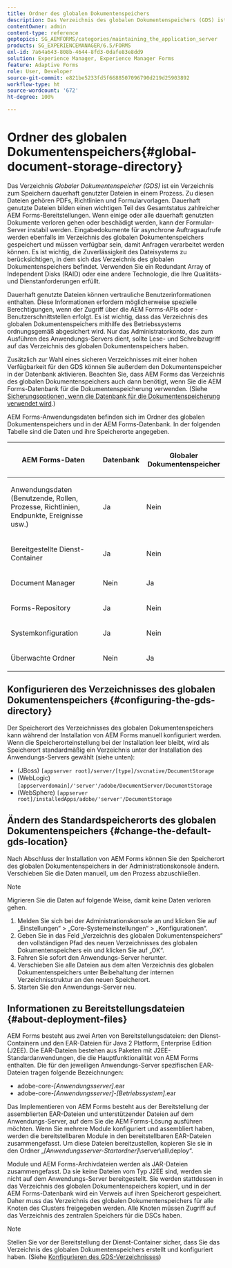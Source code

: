 ```yaml
---
title: Ordner des globalen Dokumentenspeichers
description: Das Verzeichnis des globalen Dokumentenspeichers (GDS) ist ein Verzeichnis zum Speichern dauerhaft genutzter Dateien in einem Prozess.
contentOwner: admin
content-type: reference
geptopics: SG_AEMFORMS/categories/maintaining_the_application_server
products: SG_EXPERIENCEMANAGER/6.5/FORMS
exl-id: 7a64a643-808b-4644-8fd3-0dafe83e8dd9
solution: Experience Manager, Experience Manager Forms
feature: Adaptive Forms
role: User, Developer
source-git-commit: e821be5233fd5f6688507096790d219d25903892
workflow-type: ht
source-wordcount: '672'
ht-degree: 100%

---
```


# Ordner des globalen Dokumentenspeichers{#global-document-storage-directory}

Das Verzeichnis *Globaler Dokumentenspeicher (GDS)* ist ein Verzeichnis zum Speichern dauerhaft genutzter Dateien in einem Prozess. Zu diesen Dateien gehören PDFs, Richtlinien und Formularvorlagen. Dauerhaft genutzte Dateien bilden einen wichtigen Teil des Gesamtstatus zahlreicher AEM Forms-Bereitstellungen. Wenn einige oder alle dauerhaft genutzten Dokumente verloren gehen oder beschädigt werden, kann der Formular-Server instabil werden. Eingabedokumente für asynchrone Auftragsaufrufe werden ebenfalls im Verzeichnis des globalen Dokumentenspeichers gespeichert und müssen verfügbar sein, damit Anfragen verarbeitet werden können. Es ist wichtig, die Zuverlässigkeit des Dateisystems zu berücksichtigen, in dem sich das Verzeichnis des globalen Dokumentenspeichers befindet. Verwenden Sie ein Redundant Array of Independent Disks (RAID) oder eine andere Technologie, die Ihre Qualitäts- und Dienstanforderungen erfüllt.

Dauerhaft genutzte Dateien können vertrauliche Benutzerinformationen enthalten. Diese Informationen erfordern möglicherweise spezielle Berechtigungen, wenn der Zugriff über die AEM Forms-APIs oder -Benutzerschnittstellen erfolgt. Es ist wichtig, dass das Verzeichnis des globalen Dokumentenspeichers mithilfe des Betriebssystems ordnungsgemäß abgesichert wird. Nur das Administratorkonto, das zum Ausführen des Anwendungs-Servers dient, sollte Lese- und Schreibzugriff auf das Verzeichnis des globalen Dokumentenspeichers haben.

Zusätzlich zur Wahl eines sicheren Verzeichnisses mit einer hohen Verfügbarkeit für den GDS können Sie außerdem den Dokumentenspeicher in der Datenbank aktivieren. Beachten Sie, dass AEM Forms das Verzeichnis des globalen Dokumentenspeichers auch dann benötigt, wenn Sie die AEM Forms-Datenbank für die Dokumentenspeicherung verwenden. (Siehe [Sicherungsoptionen, wenn die Datenbank für die Dokumentenspeicherung verwendet wird](/help/forms/using/admin-help/files-back-recover.md#backup-options-when-database-is-used-for-document-storage).)

AEM Forms-Anwendungsdaten befinden sich im Ordner des globalen Dokumentenspeichers und in der AEM Forms-Datenbank. In der folgenden Tabelle sind die Daten und ihre Speicherorte angegeben.

<table>
 <thead>
  <tr>
   <th><p>AEM Forms-Daten</p></th>
   <th><p>Datenbank</p></th>
   <th><p>Globaler Dokumentenspeicher</p></th>
  </tr>
 </thead>
 <tbody>
  <tr>
   <td><p>Anwendungsdaten (Benutzende, Rollen, Prozesse, Richtlinien, Endpunkte, Ereignisse usw.)</p></td>
   <td><p>Ja</p></td>
   <td><p>Nein</p></td>
  </tr>
  <tr>
   <td><p>Bereitgestellte Dienst-Container</p></td>
   <td><p>Ja</p></td>
   <td><p>Nein</p></td>
  </tr>
  <tr>
   <td><p>Document Manager </p></td>
   <td><p>Nein</p></td>
   <td><p>Ja</p></td>
  </tr>
  <tr>
   <td><p>Forms-Repository</p></td>
   <td><p>Ja</p></td>
   <td><p>Nein</p></td>
  </tr>
  <tr>
   <td><p>Systemkonfiguration</p></td>
   <td><p>Ja</p></td>
   <td><p>Nein</p></td>
  </tr>
  <tr>
   <td><p>Überwachte Ordner</p></td>
   <td><p>Nein</p></td>
   <td><p>Ja</p></td>
  </tr>
 </tbody>
</table>

## Konfigurieren des Verzeichnisses des globalen Dokumentenspeichers {#configuring-the-gds-directory}

Der Speicherort des Verzeichnisses des globalen Dokumentenspeichers kann während der Installation von AEM Forms manuell konfiguriert werden. Wenn die Speicherorteinstellung bei der Installation leer bleibt, wird als Speicherort standardmäßig ein Verzeichnis unter der Installation des Anwendungs-Servers gewählt (siehe unten):

* (JBoss) `[appserver root]/server/[type]/svcnative/DocumentStorage`
* (WebLogic) `[appserverdomain]/'server'/adobe/DocumentServer/DocumentStorage`
* (WebSphere) `[appserver root]/installedApps/adobe/'server'/DocumentStorage`

## Ändern des Standardspeicherorts des globalen Dokumentenspeichers {#change-the-default-gds-location}

Nach Abschluss der Installation von AEM Forms können Sie den Speicherort des globalen Dokumentenspeichers in der Administrationskonsole ändern. Verschieben Sie die Daten manuell, um den Prozess abzuschließen.

>[!NOTE]
>
>Migrieren Sie die Daten auf folgende Weise, damit keine Daten verloren gehen.

1. Melden Sie sich bei der Administrationskonsole an und klicken Sie auf „Einstellungen“ > „Core-Systemeinstellungen“ > „Konfigurationen“.
1. Geben Sie in das Feld „Verzeichnis des globalen Dokumentenspeichers“ den vollständigen Pfad des neuen Verzeichnisses des globalen Dokumentenspeichers ein und klicken Sie auf „OK“.
1. Fahren Sie sofort den Anwendungs-Server herunter.
1. Verschieben Sie alle Dateien aus dem alten Verzeichnis des globalen Dokumentenspeichers unter Beibehaltung der internen Verzeichnisstruktur an den neuen Speicherort.
1. Starten Sie den Anwendungs-Server neu.

## Informationen zu Bereitstellungsdateien {#about-deployment-files}

AEM Forms besteht aus zwei Arten von Bereitstellungsdateien: den Dienst-Containern und den EAR-Dateien für Java 2 Platform, Enterprise Edition (J2EE). Die EAR-Dateien bestehen aus Paketen mit J2EE-Standardanwendungen, die die Hauptfunktionalität von AEM Forms enthalten. Die für den jeweiligen Anwendungs-Server spezifischen EAR-Dateien tragen folgende Bezeichnungen:

* adobe-core-*[Anwendungsserver]*.ear
* adobe-core-*[Anwendungsserver]*-*[Betriebssystem]*.ear

Das Implementieren von AEM Forms besteht aus der Bereitstellung der assemblierten EAR-Dateien und unterstützender Dateien auf dem Anwendungs-Server, auf dem Sie die AEM Forms-Lösung ausführen möchten. Wenn Sie mehrere Module konfiguriert und assembliert haben, werden die bereitstellbaren Module in den bereitstellbaren EAR-Dateien zusammengefasst. Um diese Dateien bereitzustellen, kopieren Sie sie in den Ordner „*[Anwendungsserver-Startordner]*\server\all\deploy“.

Module und AEM Forms-Archivdateien werden als JAR-Dateien zusammengefasst. Da sie keine Dateien vom Typ J2EE sind, werden sie nicht auf dem Anwendungs-Server bereitgestellt. Sie werden stattdessen in das Verzeichnis des globalen Dokumentenspeichers kopiert, und in der AEM Forms-Datenbank wird ein Verweis auf ihren Speicherort gespeichert. Daher muss das Verzeichnis des globalen Dokumentenspeichers für alle Knoten des Clusters freigegeben werden. Alle Knoten müssen Zugriff auf das Verzeichnis des zentralen Speichers für die DSCs haben.

>[!NOTE]
>
>Stellen Sie vor der Bereitstellung der Dienst-Container sicher, dass Sie das Verzeichnis des globalen Dokumentenspeichers erstellt und konfiguriert haben. (Siehe [Konfigurieren des GDS-Verzeichnisses](global-document-storage-directory.md#configuring-the-gds-directory))
